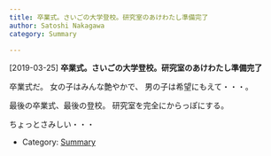 ```yaml
---
title: 卒業式。さいごの大学登校。研究室のあけわたし準備完了
author: Satoshi Nakagawa
category: Summary

---
```


[2019-03-25] **卒業式。さいごの大学登校。研究室のあけわたし準備完了** 

 卒業式だ。
女の子はみんな艶やかで、
男の子は希望にもえて・・・。

 最後の卒業式、最後の登校。
研究室を完全にからっぽにする。

 ちょっとさみしい・・・

- Category: [Summary](https://merapano.github.io/categories.html#Summary)

